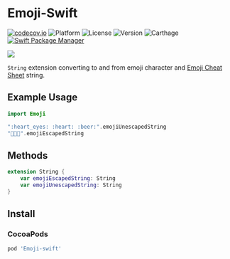 # Emoji-Swift

[![codecov.io](http://codecov.io/github/safx/emoji-swift/coverage.svg?branch=master)](http://codecov.io/github/safx/emoji-swift?branch=master)
![Platform](https://img.shields.io/cocoapods/p/Emoji-swift.svg?style=flat)
![License](https://img.shields.io/cocoapods/l/Emoji-swift.svg?style=flat)
![Version](https://img.shields.io/cocoapods/v/Emoji-swift.svg?style=flat)
![Carthage](https://img.shields.io/badge/Carthage-compatible-4BC51D.svg?style=flat)
[![Swift Package Manager](https://img.shields.io/badge/Swift%20Package%20Manager-compatible-brightgreen.svg)](https://github.com/apple/swift-package-manager)

![](emoji_playground.png)

`String` extension converting to and from emoji character and [Emoji Cheat Sheet](http://www.emoji-cheat-sheet.com/) string.

## Example Usage

```swift
import Emoji

":heart_eyes: :heart: :beer:".emojiUnescapedString
"🐶🐱🐷".emojiEscapedString
```

## Methods

```swift
extension String {
    var emojiEscapedString: String
    var emojiUnescapedString: String
}
```

## Install

### CocoaPods

```ruby
pod 'Emoji-swift'
```
